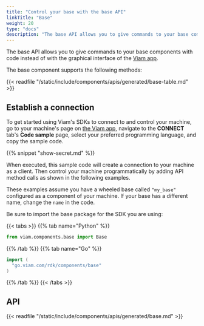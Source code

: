 ```yaml
---
title: "Control your base with the base API"
linkTitle: "Base"
weight: 20
type: "docs"
description: "The base API allows you to give commands to your base components with code instead of with the graphical interface of the Viam app"
---
```


The base API allows you to give commands to your base components with code instead of with the graphical interface of the [Viam app](https://app.viam.com/).

The base component supports the following methods:

{{< readfile "/static/include/components/apis/generated/base-table.md" >}}

## Establish a connection

To get started using Viam's SDKs to connect to and control your machine, go to your machine's page on [the Viam app](https://app.viam.com), navigate to the **CONNECT** tab's **Code sample** page, select your preferred programming language, and copy the sample code.

{{% snippet "show-secret.md" %}}

When executed, this sample code will create a connection to your machine as a client.
Then control your machine programmatically by adding API method calls as shown in the following examples.

These examples assume you have a wheeled base called `"my_base"` configured as a component of your machine.
If your base has a different name, change the `name` in the code.

Be sure to import the base package for the SDK you are using:

{{< tabs >}}
{{% tab name="Python" %}}

```python
from viam.components.base import Base
```

{{% /tab %}}
{{% tab name="Go" %}}

```go
import (
  "go.viam.com/rdk/components/base"
)
```

{{% /tab %}}
{{< /tabs >}}

## API

{{< readfile "/static/include/components/apis/generated/base.md" >}}